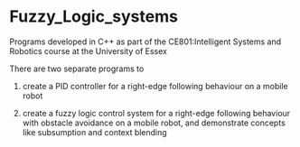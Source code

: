 # Fuzzy_Logic_systems
Programs developed in C++ as part of the CE801:Intelligent Systems and Robotics course at the University of Essex

There are two separate programs to

1) create a PID controller for a right-edge following behaviour on a mobile robot

2) create a fuzzy logic control system for a right-edge following behaviour with obstacle avoidance on a mobile robot, and demonstrate concepts like subsumption and context blending

